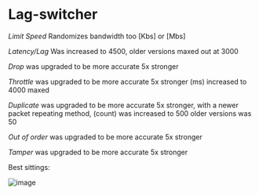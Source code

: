 # Lag-switcher
*Limit Speed* Randomizes bandwidth too [Kbs] or [Mbs]

*Latency/Lag* Was increased to 4500, older versions maxed out at 3000 

*Drop* was upgraded to be more accurate 5x stronger

*Throttle* was upgraded to be more accurate 5x stronger (ms) increased to 4000 maxed

*Duplicate* was upgraded to be more accurate 5x stronger, with a newer packet repeating method, (count) was increased to 500 older versions was 50

*Out of order* was upgraded to be more accurate 5x stronger

*Tamper* was upgraded to be more accurate 5x stronger

Best sittings:

![image](https://user-images.githubusercontent.com/75933148/210129233-4a42ba10-e580-4dd7-854a-3290be4a92f9.png)
